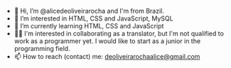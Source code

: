 - 👋 Hi, I’m @alicedeoliveirarocha and I'm from Brazil.
- 👀 I’m interested in HTML, CSS and JavaScript, MySQL
- 🌱 I’m currently learning  HTML, CSS and JavaScript
- 👩‍💻 I'm interested in collaborating as a translator, but I'm not qualified to work as a programmer yet. I would like to start as a junior in the programming field.
- 📫 How to reach (contact) me: deoliveirarochaalice@gmail.com

<!---
alicedeoliveirarocha/alicedeoliveirarocha is a ✨ special ✨ repository because its `README.md` (this file) appears on your GitHub profile.
You can click the Preview link to take a look at your changes.
--->
 
